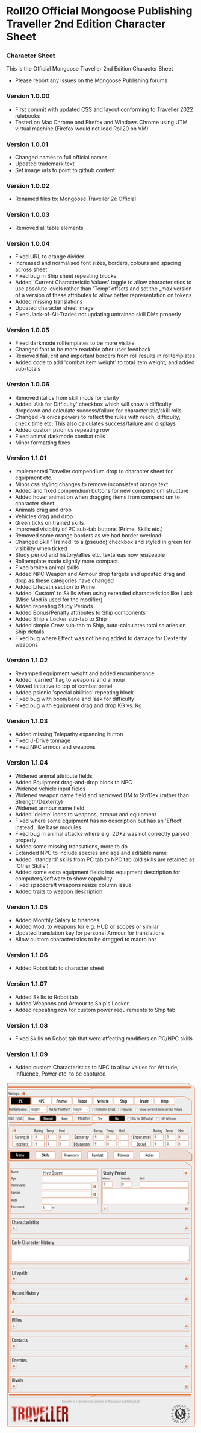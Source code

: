 # Roll20 Official Mongoose Publishing Traveller 2nd Edition Character Sheet

### Character Sheet

This is the Official Mongoose Traveller 2nd Edition Character Sheet

- Please report any issues on the Mongoose Publishing forums

### Version 1.0.00

- First commit with updated CSS and layout conforming to Traveller 2022 rulebooks
- Tested on Mac Chrome and Firefox and Windows Chrome using UTM virtual machine (Firefox would not load Roll20 on VM)

### Version 1.0.01

- Changed names to full official names
- Updated trademark text
- Set image urls to point to github content

### Version 1.0.02

- Renamed files to: Mongoose Traveller 2e Official

### Version 1.0.03

- Removed all table elements

### Version 1.0.04

- Fixed URL to orange divider
- Increased and normalised font sizes, borders, colours and spacing across sheet
- Fixed bug in Ship sheet repeating blocks
- Added 'Current Characteristic Values' toggle to allow characteristics to use absolute levels rather than 'Temp' offsets and set the _max version of a version of these attributes to allow better representation on tokens
- Added missing translations
- Updated character sheet image
- Fixed Jack-of-All-Trades not updating untrained skill DMs properly

### Version 1.0.05

- Fixed darkmode rolltemplates to be more visible
- Changed font to be more readable after user feedback
- Removed fail, crit and important borders from roll results in rolltemplates
- Added code to add 'combat item weight' to total item weight, and added sub-totals

### Version 1.0.06
- Removed italics from skill mods for clarity
- Added 'Ask for Difficulty' checkbox which will show a difficulty dropdown and calculate success/failure for characteristic/skill rolls
- Changed Psionics powers to reflect the rules with reach, difficulty, check time etc. This also calculates success/failure and displays
- Added custom psionics repeating row
- Fixed animal darkmode combat rolls
- Minor formatting fixes

### Version 1.1.01
- Implemented Traveller compendium drop to character sheet for equipment etc.
- Minor css styling changes to remove inconsistent orange text
- Added and fixed compendium buttons for new compendium structure
- Added  hover animation when dragging items from compendium to character sheet
- Animals drag and drop
- Vehicles drag and drop
- Green ticks on trained skills
- Improved visibility of PC sub-tab buttons (Prime, Skills etc.)
- Removed some orange borders as we had border overload!
- Changed Skill 'Trained' to a (pseudo) checkbox and styled in green for visibility when ticked
- Study period and history/allies etc. textareas now resizeable
- Rolltemplate made slightly more compact
- Fixed broken animal skills
- Added NPC Weapon and Armour drop targets and updated drag and drop as these categories have changed
- Added Lifepath section to Prime
- Added 'Custom' to Skills when using extended characteristics like Luck (Misc Mod is used for the modifier)
- Added repeating Study Periods
- Added Bonus/Penalty attributes to Ship components
- Added Ship's Locker sub-tab to Ship
- Added simple Crew sub-tab to Ship, auto-calculates total salaries on Ship details
- Fixed bug where Effect was not being added to damage for Dexterity weapons

### Version 1.1.02
- Revamped equipment weight and added encumberance
- Added 'carried' flag to weapons and armour
- Moved initiative to top of combat panel
- Added psionic 'special abilities' repeating block
- Fixed bug with boon/bane and 'ask for difficulty'
- Fixed bug with equipment drag and drop KG vs. Kg

### Version 1.1.03
- Added missing Telepathy expanding button
- Fixed J-Drive tonnage
- Fixed NPC armour and weapons

### Version 1.1.04
- Widened animal attribute fields
- Added Equipment drag-and-drop block to NPC
- Widened vehicle input fields
- Widened weapon name field and narrowed DM to Str/Dex (rather than Strength/Dexterity)
- Widened armour name field
- Added 'delete' icons to weapons, armour and equipment
- Fixed where some equipment has no description but has an 'Effect' instead, like base modules
- Fixed bug in animal attacks where e.g. 2D+2 was not correctly parsed properly
- Added some missing translations, more to do
- Extended NPC to include species and age and editable name
- Added 'standard' skills from PC tab to NPC tab (old skills are retained as 'Other Skills')
- Added some extra equipment fields into equipment description for computers/software to show capability
- Fixed spacecraft weapons resize column issue
- Added traits to weapon description

### Version 1.1.05
- Added Monthly Salary to finances
- Added Mod. to weapons for e.g. HUD or scopes or similar
- Updated translation key for personal Armour for translations
- Allow custom characteristics to be dragged to macro bar

### Version 1.1.06
- Added Robot tab to character sheet

### Version 1.1.07
- Added Skills to Robot tab
- Added Weapons and Armour to Ship's Locker
- Added repeating row for custom power requirements to Ship tab

### Version 1.1.08
- Fixed Skills on Robot tab that were affecting modifiers on PC/NPC skills

### Version 1.1.09
- Added custom Characteristics to NPC to allow values for Attitude, Influence, Power etc. to be captured

![Image](Official%20Mongoose%20Publishing%20Traveller%202nd%20Edition.png)

